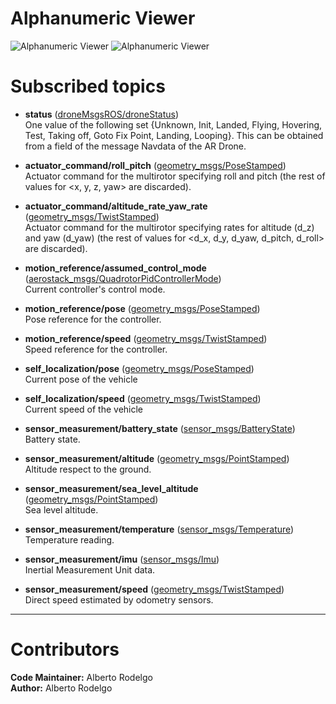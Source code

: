 # Alphanumeric Viewer

![Alphanumeric Viewer](https://i.ibb.co/rwbJBj3/alpha1.png)
![Alphanumeric Viewer](https://i.ibb.co/VjQPK3H/alpha2.png)

# Subscribed topics

- **status** ([droneMsgsROS/droneStatus](https://bitbucket.org/joselusl/dronemsgsros/src/fa03af3fb09b943ea728d28683ff7b6032f74d66/msg/droneStatus.msg?at=master&fileviewer=file-view-default))   
One value of the following set {Unknown, Init, Landed, Flying, Hovering, Test, Taking off, Goto Fix Point, Landing, Looping}. This can be obtained from a field of the message Navdata of the AR Drone.

- **actuator_command/roll_pitch** ([geometry_msgs/PoseStamped](http://docs.ros.org/api/geometry_msgs/html/msg/PoseStamped.html))           
Actuator command for the multirotor specifying roll and pitch (the rest of values for <x, y, z, yaw> are discarded).

- **actuator_command/altitude_rate_yaw_rate** ([geometry_msgs/TwistStamped](http://docs.ros.org/api/geometry_msgs/html/msg/TwistStamped.html))           
Actuator command for the multirotor specifying rates for altitude (d_z) and yaw (d_yaw) (the rest of values for <d_x, d_y, d_yaw, d_pitch, d_roll> are discarded).

- **motion_reference/assumed_control_mode** ([aerostack_msgs/QuadrotorPidControllerMode](https://bitbucket.org/visionaerialrobotics/aerostack_msgs/src/master/msg/QuadrotorPidControllerMode.msg))  
Current controller's control mode.

- **motion_reference/pose** ([geometry_msgs/PoseStamped](http://docs.ros.org/api/geometry_msgs/html/msg/PoseStamped.html))  
Pose reference for the controller.

- **motion_reference/speed** ([geometry_msgs/TwistStamped](http://docs.ros.org/lunar/api/geometry_msgs/html/msg/TwistStamped.html))  
Speed reference for the controller.

- **self_localization/pose** ([geometry_msgs/PoseStamped](http://docs.ros.org/api/geometry_msgs/html/msg/PoseStamped.html))      
Current pose of the vehicle

- **self_localization/speed** ([geometry_msgs/TwistStamped](http://docs.ros.org/lunar/api/geometry_msgs/html/msg/TwistStamped.html))      
Current speed of the vehicle

- **sensor_measurement/battery_state** ([sensor_msgs/BatteryState](http://docs.ros.org/api/sensor_msgs/html/msg/BatteryState.html))   
Battery state.

- **sensor_measurement/altitude** ([geometry_msgs/PointStamped](http://docs.ros.org/api/geometry_msgs/html/msg/PointStamped.html))   
Altitude respect to the ground.

- **sensor_measurement/sea_level_altitude** ([geometry_msgs/PointStamped](http://docs.ros.org/api/geometry_msgs/html/msg/PointStamped.html))   
Sea level altitude.

- **sensor_measurement/temperature** ([sensor_msgs/Temperature](http://docs.ros.org/melodic/api/sensor_msgs/html/msg/Temperature.html))   
Temperature reading.

- **sensor_measurement/imu** ([sensor_msgs/Imu](http://docs.ros.org/melodic/api/sensor_msgs/html/msg/Imu.html))   
Inertial Measurement Unit data.

- **sensor_measurement/speed** ([geometry_msgs/TwistStamped](http://docs.ros.org/lunar/api/geometry_msgs/html/msg/TwistStamped.html))   
Direct speed estimated by odometry sensors.


---
# Contributors
**Code Maintainer:** Alberto Rodelgo  
**Author:** Alberto Rodelgo
